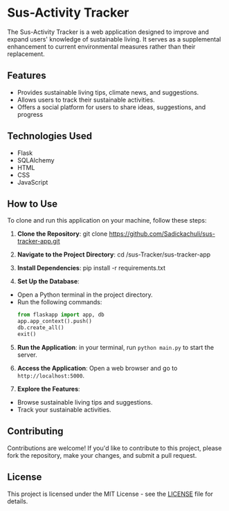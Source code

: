 # Sus-Activity Tracker

The Sus-Activity Tracker is a web application designed to improve and expand users' knowledge of sustainable living. It serves as a supplemental enhancement to current environmental measures rather than their replacement.

## Features

- Provides sustainable living tips, climate news, and suggestions.
- Allows users to track their sustainable activities.
- Offers a social platform for users to share ideas, suggestions, and progress

## Technologies Used

- Flask
- SQLAlchemy
- HTML
- CSS
- JavaScript

## How to Use

To clone and run this application on your machine, follow these steps:

1. **Clone the Repository**: git clone https://github.com/Sadickachuli/sus-tracker-app.git

2. **Navigate to the Project Directory**: cd /sus-Tracker/sus-tracker-app 


3. **Install Dependencies**: pip install -r requirements.txt


4. **Set Up the Database**:
- Open a Python terminal in the project directory.
- Run the following commands:
  ```python
  from flaskapp import app, db
  app.app_context().push()
  db.create_all()
  exit()
  ```

5. **Run the Application**: in your terminal, run ```python main.py``` to start the server.


6. **Access the Application**:
Open a web browser and go to `http://localhost:5000`.

7. **Explore the Features**:
- Browse sustainable living tips and suggestions.
- Track your sustainable activities.

## Contributing

Contributions are welcome! If you'd like to contribute to this project, please fork the repository, make your changes, and submit a pull request.

## License

This project is licensed under the MIT License - see the [LICENSE](LICENSE) file for details.




